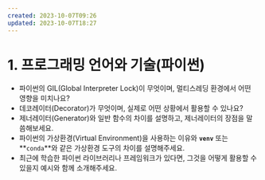 ```yaml
---
created: 2023-10-07T09:26
updated: 2023-10-07T18:27
---
```

# 1. 프로그래밍 언어와 기술(파이썬)

- 파이썬의 GIL(Global Interpreter Lock)이 무엇이며, 멀티스레딩 환경에서 어떤 영향을 미치나요?
- 데코레이터(Decorator)가 무엇이며, 실제로 어떤 상황에서 활용할 수 있나요?
- 제너레이터(Generator)와 일반 함수의 차이를 설명하고, 제너레이터의 장점을 말씀해보세요.
- 파이썬의 가상환경(Virtual Environment)을 사용하는 이유와 **`venv`** 또는 **`conda`**와 같은 가상환경 도구의 차이를 설명해주세요.
- 최근에 학습한 파이썬 라이브러리나 프레임워크가 있다면, 그것을 어떻게 활용할 수 있을지 예시와 함께 소개해주세요.